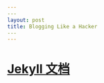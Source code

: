 ```yaml
---
​---
layout: post
title: Blogging Like a Hacker
​---
---
```




# [Jekyll 文档](https://www.jekyll.com.cn/docs/)

